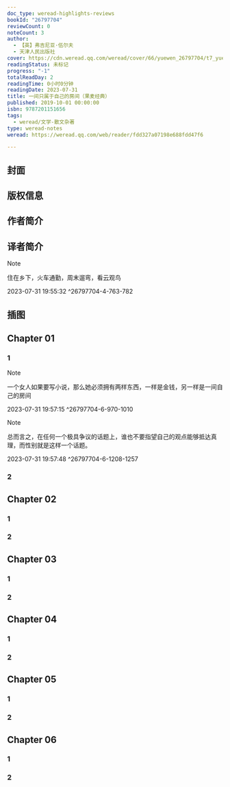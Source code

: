 ```yaml
---
doc_type: weread-highlights-reviews
bookId: "26797704"
reviewCount: 0
noteCount: 3
author:
  - 【英】弗吉尼亚·伍尔夫
  - 天津人民出版社
cover: https://cdn.weread.qq.com/weread/cover/66/yuewen_26797704/t7_yuewen_267977041715156795.jpg
readingStatus: 未标记
progress: "-1"
totalReadDay: 2
readingTime: 0小时0分钟
readingDate: 2023-07-31
title: 一间只属于自己的房间（果麦经典）
published: 2019-10-01 00:00:00
isbn: 9787201151656
tags:
  - weread/文学-散文杂著
type: weread-notes
weread: https://weread.qq.com/web/reader/fdd327a07198e688fdd47f6

---
```



## 封面

## 版权信息

## 作者简介

## 译者简介

> [!NOTE] 
> 住在乡下，火车通勤，周末遛弯，看云观鸟
> 
> 2023-07-31 19:55:32 ^26797704-4-763-782

## 插图

## Chapter 01

### 1

> [!NOTE] 
> 一个女人如果要写小说，那么她必须拥有两样东西，一样是金钱，另一样是一间自己的房间
> 
> 2023-07-31 19:57:15 ^26797704-6-970-1010

> [!NOTE] 
> 总而言之，在任何一个极具争议的话题上，谁也不要指望自己的观点能够抵达真理，而性别就是这样一个话题。
> 
> 2023-07-31 19:57:48 ^26797704-6-1208-1257

### 2

## Chapter 02

### 1

### 2

## Chapter 03

### 1

### 2

## Chapter 04

### 1

### 2

## Chapter 05

### 1

### 2

## Chapter 06

### 1

### 2

